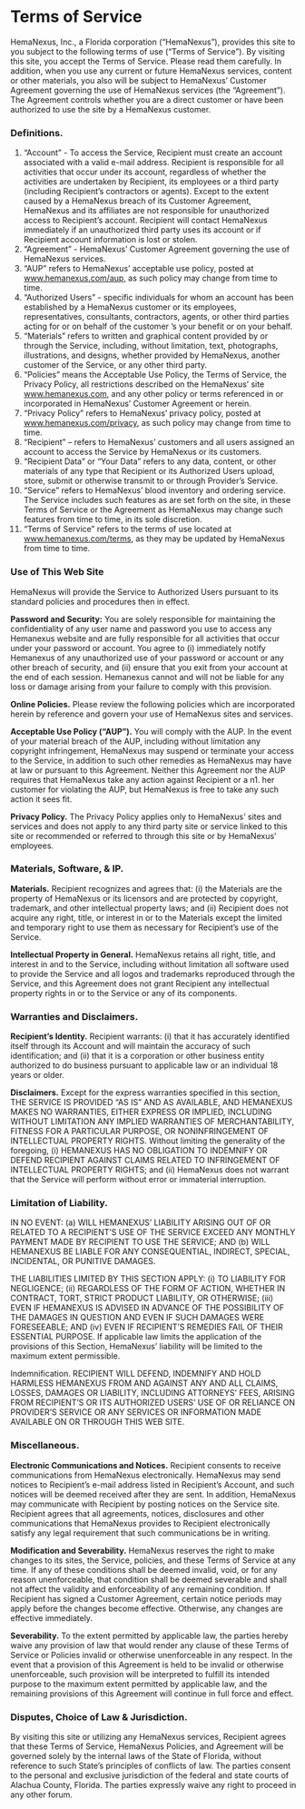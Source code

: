 # Terms of Service
HemaNexus, Inc., a Florida corporation (“HemaNexus”), provides this site to you subject 
to the following terms of use (“Terms of Service”). By visiting this site, you accept the 
Terms of Service. Please read them carefully. In addition, when you use any current or 
future HemaNexus services, content or other materials, you also will be subject to HemaNexus’ 
Customer Agreement governing the use of HemaNexus services (the “Agreement”). The Agreement controls 
whether you are a direct customer or have been authorized to use the site by a HemaNexus customer.

### Definitions.
1. “Account” - To access the Service, Recipient must create an account associated with a valid e-mail address. Recipient is responsible for all activities that occur under its account, regardless of whether the activities are undertaken by Recipient, its employees or a third party (including Recipient’s contractors or agents). Except to the extent caused by a HemaNexus breach of its Customer Agreement, HemaNexus and its affiliates are not responsible for unauthorized access to Recipient’s account. Recipient will contact HemaNexus immediately if an unauthorized third party uses its account or if Recipient account information is lost or stolen.
2. “Agreement” - HemaNexus’ Customer Agreement governing the use of HemaNexus services.
3. “AUP” refers to HemaNexus’ acceptable use policy, posted at www.hemanexus.com/aup, as such policy may change from time to time.
4. “Authorized Users” - specific individuals for whom an account has been established by a HemaNexus customer or its employees, representatives, consultants, contractors, agents, or other third parties acting for or on behalf of the customer ’s your benefit or on your behalf.
5. “Materials” refers to written and graphical content provided by or through the Service, including, without limitation, text, photographs, illustrations, and designs, whether provided by HemaNexus, another customer of the Service, or any other third party.
6. “Policies” means the Acceptable Use Policy, the Terms of Service, the Privacy Policy, all restrictions described on the HemaNexus’ site www.hemanexus.com, and any other policy or terms referenced in or incorporated in HemaNexus’ Customer Agreement or herein.
7. “Privacy Policy” refers to HemaNexus’ privacy policy, posted at www.hemanexus.com/privacy, as such policy may change from time to time.
8. “Recipient” – refers to HemaNexus’ customers and all users assigned an account to access the Service by HemaNexus or its customers.
9. “Recipient Data” or “Your Data” refers to any data, content, or other materials of any type that Recipient or its Authorized Users upload, store, submit or otherwise transmit to or through Provider’s Service.
10. “Service” refers to HemaNexus’ blood inventory and ordering service. The Service includes such features as are set forth on the site, in these Terms of Service or the Agreement as HemaNexus may change such features from time to time, in its sole discretion.
11. “Terms of Service” refers to the terms of use located at www.hemanexus.com/terms, as they may be updated by HemaNexus from time to time.

### Use of This Web Site

HemaNexus will provide the Service to Authorized Users pursuant to its standard policies and procedures then in effect.

**Password and Security:** You are solely responsible for maintaining the confidentiality of any user name and password you use to access any Hemanexus website and are fully responsible for all activities that occur under your password or account. You agree to (i) immediately notify Hemanexus of any unauthorized use of your password or account or any other breach of security, and (ii) ensure that you exit from your account at the end of each session. Hemanexus cannot and will not be liable for any loss or damage arising from your failure to comply with this provision.

**Online Policies.** Please review the following policies which are incorporated herein by reference and govern your use of HemaNexus sites and services.

**Acceptable Use Policy (“AUP”).** You will comply with the AUP. In the event of your material breach of the AUP, including without limitation any copyright infringement, HemaNexus may suspend or terminate your access to the Service, in addition to such other remedies as HemaNexus may have at law or pursuant to this Agreement. Neither this Agreement nor the AUP requires that HemaNexus take any action against Recipient or a n1. her customer for violating the AUP, but HemaNexus is free to take any such action it sees fit.

**Privacy Policy.** The Privacy Policy applies only to HemaNexus’ sites and services and does not apply to any third party site or service linked to this site or recommended or referred to through this site or by HemaNexus’ employees.

### Materials, Software, & IP.

**Materials.** Recipient recognizes and agrees that: (i) the Materials are the property of HemaNexus or its licensors and are protected by copyright, trademark, and other intellectual property laws; and (ii) Recipient does not acquire any right, title, or interest in or to the Materials except the limited and temporary right to use them as necessary for Recipient’s use of the Service.

**Intellectual Property in General.** HemaNexus retains all right, title, and interest in and to the Service, including without limitation all software used to provide the Service and all logos and trademarks reproduced through the Service, and this Agreement does not grant Recipient any intellectual property rights in or to the Service or any of its components.

### Warranties and Disclaimers.

**Recipient’s Identity.** Recipient warrants: (i) that it has accurately identified itself through its Account and will maintain the accuracy of such identification; and (ii) that it is a corporation or other business entity authorized to do business pursuant to applicable law or an individual 18 years or older.

**Disclaimers.** Except for the express warranties specified in this section, THE SERVICE IS PROVIDED “AS IS” AND AS AVAILABLE, AND HEMANEXUS MAKES NO WARRANTIES, EITHER EXPRESS OR IMPLIED, INCLUDING WITHOUT LIMITATION ANY IMPLIED WARRANTIES OF MERCHANTABILITY, FITNESS FOR A PARTICULAR PURPOSE, OR NONINFRINGEMENT OF INTELLECTUAL PROPERTY RIGHTS. Without limiting the generality of the foregoing, (i) HEMANEXUS HAS NO OBLIGATION TO INDEMNIFY OR DEFEND RECIPIENT AGAINST CLAIMS RELATED TO INFRINGEMENT OF INTELLECTUAL PROPERTY RIGHTS; and (ii) HemaNexus does not warrant that the Service will perform without error or immaterial interruption.

### Limitation of Liability.

IN NO EVENT: (a) WILL HEMANEXUS’ LIABILITY ARISING OUT OF OR RELATED TO A RECIPIENT’S USE OF THE SERVICE EXCEED ANY MONTHLY PAYMENT MADE BY RECIPIENT TO USE THE SERVICE; AND (b) WILL HEMANEXUS BE LIABLE FOR ANY CONSEQUENTIAL, INDIRECT, SPECIAL, INCIDENTAL, OR PUNITIVE DAMAGES.

THE LIABILITIES LIMITED BY THIS SECTION APPLY: (i) TO LIABILITY FOR NEGLIGENCE; (ii) REGARDLESS OF THE FORM OF ACTION, WHETHER IN CONTRACT, TORT, STRICT PRODUCT LIABILITY, OR OTHERWISE; (iii) EVEN IF HEMANEXUS IS ADVISED IN ADVANCE OF THE POSSIBILITY OF THE DAMAGES IN QUESTION AND EVEN IF SUCH DAMAGES WERE FORESEEABLE; AND (iv) EVEN IF RECIPIENT’S REMEDIES FAIL OF THEIR ESSENTIAL PURPOSE. If applicable law limits the application of the provisions of this Section, HemaNexus’ liability will be limited to the maximum extent permissible.

Indemnification. RECIPIENT WILL DEFEND, INDEMNIFY AND HOLD HARMLESS HEMANEXUS FROM AND AGAINST ANY AND ALL CLAIMS, LOSSES, DAMAGES OR LIABILITY, INCLUDING ATTORNEYS’ FEES, ARISING FROM RECIPIENT’S OR ITS AUTHORIZED USERS’ USE OF OR RELIANCE ON PROVIDER’S SERVICE OR ANY SERVICES OR INFORMATION MADE AVAILABLE ON OR THROUGH THIS WEB SITE.

### Miscellaneous.

**Electronic Communications and Notices.** Recipient consents to receive communications from HemaNexus electronically. HemaNexus may send notices to Recipient’s e-mail address listed in Recipient’s Account, and such notices will be deemed received after they are sent. In addition, HemaNexus may communicate with Recipient by posting notices on the Service site. Recipient agrees that all agreements, notices, disclosures and other communications that HemaNexus provides to Recipient electronically satisfy any legal requirement that such communications be in writing.

**Modification and Severability.** HemaNexus reserves the right to make changes to its sites, the Service, policies, and these Terms of Service at any time. If any of these conditions shall be deemed invalid, void, or for any reason unenforceable, that condition shall be deemed severable and shall not affect the validity and enforceability of any remaining condition. If Recipient has signed a Customer Agreement, certain notice periods may apply before the changes become effective. Otherwise, any changes are effective immediately.

**Severability.** To the extent permitted by applicable law, the parties hereby waive any provision of law that would render any clause of these Terms of Service or Policies invalid or otherwise unenforceable in any respect. In the event that a provision of this Agreement is held to be invalid or otherwise unenforceable, such provision will be interpreted to fulfill its intended purpose to the maximum extent permitted by applicable law, and the remaining provisions of this Agreement will continue in full force and effect.

### Disputes, Choice of Law & Jurisdiction.
By visiting this site or utilizing any HemaNexus services, Recipient agrees that these Terms of Service, HemaNexus Policies, and Agreement will be governed solely by the internal laws of the State of Florida, without reference to such State’s principles of conflicts of law. The parties consent to the personal and exclusive jurisdiction of the federal and state courts of Alachua County, Florida. The parties expressly waive any right to proceed in any other forum.
